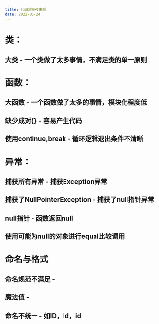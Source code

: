 ```yaml
---
title: 代码质量夜未眠
date: 2022-05-24
---
```


# 类：
## 大类 - 一个类做了太多事情，不满足类的单一原则
## 

# 函数：
## 大函数 - 一个函数做了太多的事情，模块化程度低
## 缺少成对{} - 容易产生代码
## 使用continue,break - 循环逻辑退出条件不清晰

# 异常：
## 捕获所有异常 - 捕获Exception异常
## 捕获了NullPointerException - 捕获了null指针异常
## null指针 - 函数返回null
## 使用可能为null的对象进行equal比较调用

# 命名与格式
## 命名规范不满足 - 
## 魔法值 - 
## 命名不统一 - 如ID，Id，id